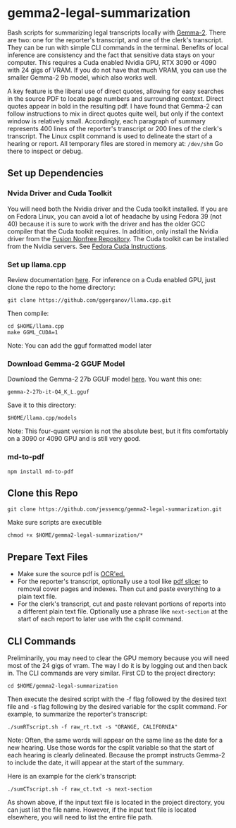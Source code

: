 # gemma2-legal-summarization
Bash scripts for summarizing legal transcripts locally with [Gemma-2](https://ai.google.dev/gemma/docs). There are two: one for the reporter's transcript, and one of the clerk's transcript. They can be run with simple CLI commands in the terminal. Benefits of local inference are consistency and the fact that sensitive data stays on your computer. This requires a Cuda enabled Nvidia GPU, RTX 3090 or 4090 with 24 gigs of VRAM. If you do not have that much VRAM, you can use the smaller Gemma-2 9b model, which also works well.

A key feature is the liberal use of direct quotes, allowing for easy searches in the source PDF to locate page numbers and surrounding context. Direct quotes appear in bold in the resulting pdf. I have found that Gemma-2 can follow instructions to mix in direct quotes quite well, but only if the context window is relatively small. Accordingly, each paragraph of summary represents 400 lines of the reporter's transcript or 200 lines of the clerk's transcript. The Linux csplit command is used to delineate the start of a hearing or report. All temporary files are stored in memory at: `/dev/shm` Go there to inspect or debug.

## Set up Dependencies

### Nvida Driver and Cuda Toolkit
You will need both the Nvidia driver and the Cuda toolkit installed. If you are on Fedora Linux, you can avoid a lot of headache by using Fedora 39 (not 40) because it is sure to work with the driver and has the older GCC compiler that the Cuda toolkit requires. In addition, only install the Nvidia driver from the [Fusion Nonfree Repository](https://rpmfusion.org/Howto/NVIDIA). The Cuda toolkit can be installed from the Nvidia servers. See [Fedora Cuda Instructions](https://rpmfusion.org/Howto/CUDA).

### Set up llama.cpp 
Review documentation [here](https://github.com/ggerganov/llama.cpp). For inference on a Cuda enabled GPU, just clone the repo to the home directory:

	git clone https://github.com/ggerganov/llama.cpp.git

Then compile:

	cd $HOME/llama.cpp
	make GGML_CUDA=1

Note: You can add the gguf formatted model later 

### Download Gemma-2 GGUF Model

Download the Gemma-2 27b GGUF model [here](https://huggingface.co/bartowski/gemma-2-27b-it-GGUF). You want this one:

    gemma-2-27b-it-Q4_K_L.gguf
    
Save it to this directory:

    $HOME/llama.cpp/models
    
Note: This four-quant version is not the absolute best, but it fits comfortably on a 3090 or 4090 GPU and is still very good.

### md-to-pdf

    npm install md-to-pdf

## Clone this Repo

    git clone https://github.com/jessemcg/gemma2-legal-summarization.git

Make sure scripts are executible

    chmod +x $HOME/gemma2-legal-summarization/*

## Prepare Text Files

* Make sure the source pdf is [OCR'ed.](https://en.wikipedia.org/wiki/Optical_character_recognition)
* For the reporter's transcript, optionally use a tool like [pdf slicer](https://flathub.org/apps/com.github.junrrein.PDFSlicer) to removal cover pages and indexes. Then cut and paste everything to a plain text file.
* For the clerk's transcript, cut and paste relevant portions of reports into a different plain text file. Optionally use a phrase like `next-section` at the start of each report to later use with the csplit command. 

## CLI Commands

Preliminarily, you may need to clear the GPU memory because you will need most of the 24 gigs of vram. The way I do it is by logging out and then back in. The CLI commands are very similar. First CD to the project directory:

    cd $HOME/gemma2-legal-summarization
    
Then execute the desired script with the -f flag followed by the desired text file and -s flag following by the desired variable for the csplit command. For example, to summarize the reporter's transcript:

    ./sumRTscript.sh -f raw_rt.txt -s "ORANGE, CALIFORNIA"
    
Note: Often, the same words will appear on the same line as the date for a new hearing. Use those words for the csplit variable so that the start of each hearing is clearly delineated. Because the prompt instructs Gemma-2 to include the date, it will appear at the start of the summary.

Here is an example for the clerk's transcript:

    ./sumCTscript.sh -f raw_ct.txt -s next-section
    
As shown above, if the input text file is located in the project directory, you can just list the file name. However, if the input text file is located elsewhere, you will need to list the entire file path.
